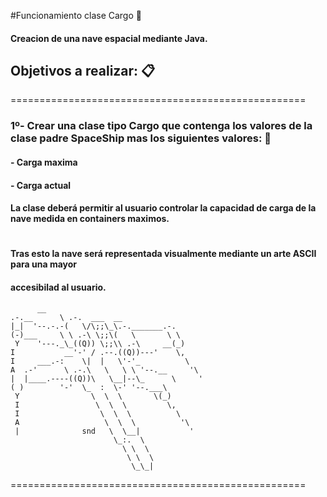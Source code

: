 #Funcionamiento clase  Cargo 🚀

#### Creacion de una nave espacial mediante Java.

## **Objetivos a realizar:** 📋

===================================================

### **1º- Crear una clase tipo Cargo que contenga los valores de la clase padre SpaceShip mas los siguientes valores:** 📌

#### - Carga maxima
#### - Carga actual

#### La clase deberá permitir al usuario controlar la capacidad de carga de la nave medida en containers maximos.
#
#### Tras esto la nave será representada visualmente mediante un arte ASCII para una mayor
#### accesibilad al usuario.

          __
    .-.__      \ .-.  ___  __
    |_|  '--.-.-(   \/\;;\_\.-._______.-.
    (-)___     \ \ .-\ \;;\(   \       \ \
     Y    '---._\_((Q)) \;;\\ .-\     __(_)
    I           __'-' / .--.((Q))---'    \,
    I     ___.-:    \|  |   \'-'_          \
    A  .-'      \ .-.\   \   \ \ '--.__     '\
    |  |____.----((Q))\   \__|--\_      \     '
    ( )        '-'  \_  :  \-' '--.___\
     Y                \  \  \       \(_)
     I                 \  \  \         \,
     I                  \  \  \          \
     A                   \  \  \          '\
     |              snd   \  \__|           '
                           \_:.  \
                             \ \  \
                              \ \  \
                               \_\_| 



===================================================
